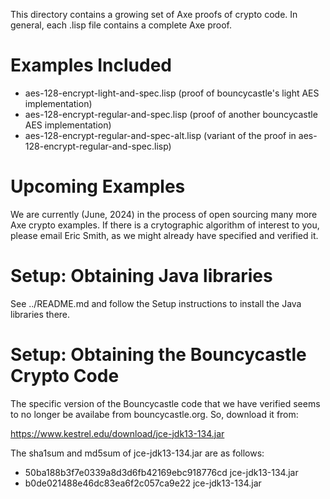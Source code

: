 This directory contains a growing set of Axe proofs of crypto code.  In general, each
.lisp file contains a complete Axe proof.

# Examples Included

- aes-128-encrypt-light-and-spec.lisp (proof of bouncycastle's light AES implementation)
- aes-128-encrypt-regular-and-spec.lisp (proof of another bouncycastle AES implementation)
- aes-128-encrypt-regular-and-spec-alt.lisp (variant of the proof in aes-128-encrypt-regular-and-spec.lisp)

# Upcoming Examples

We are currently (June, 2024) in the process of open sourcing many
more Axe crypto examples.  If there is a crytographic algorithm of
interest to you, please email Eric Smith, as we might already have
specified and verified it.

# Setup: Obtaining Java libraries

See ../README.md and follow the Setup instructions to install the Java libraries there.

# Setup: Obtaining the Bouncycastle Crypto Code

The specific version of the Bouncycastle code that we have verified
seems to no longer be availabe from bouncycastle.org.  So, download it
from:

https://www.kestrel.edu/download/jce-jdk13-134.jar

The sha1sum and md5sum of jce-jdk13-134.jar are as follows:
- 50ba188b3f7e0339a8d3d6fb42169ebc918776cd  jce-jdk13-134.jar
- b0de021488e46dc83ea6f2c057ca9e22  jce-jdk13-134.jar

